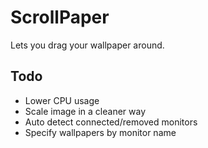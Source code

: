 ScrollPaper
===========

Lets you drag your wallpaper around.

Todo
----

- Lower CPU usage
- Scale image in a cleaner way
- Auto detect connected/removed monitors
- Specify wallpapers by monitor name
